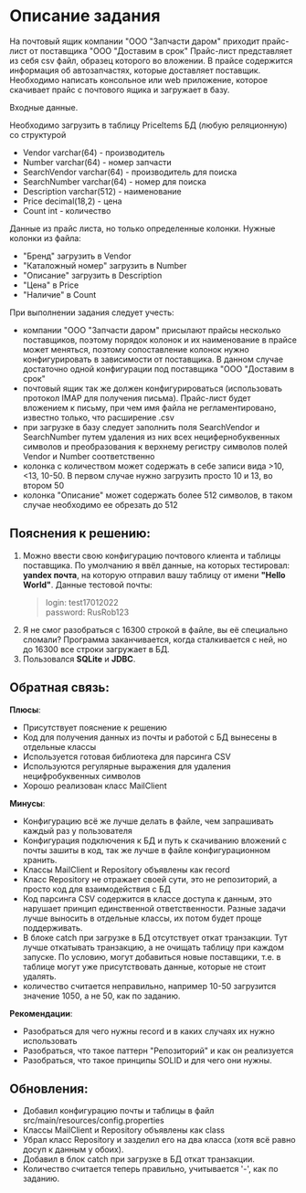 # Описание задания

На почтовый ящик компании "ООО "Запчасти даром" приходит прайс-лист от поставщика "ООО "Доставим в срок"
Прайс-лист представляет из себя csv файл, образец которого во вложении. В прайсе содержится информация об автозапчастях, которые доставляет поставщик.
Необходимо написать консольное или web приложение, которое скачивает прайс с почтового ящика и загружает в базу.

Входные данные.

Необходимо загрузить в таблицу PriceItems БД (любую реляционную) со структурой
- Vendor varchar(64) - производитель
- Number varchar(64) - номер запчасти
- SearchVendor varchar(64) - производитель для поиска
- SearchNumber varchar(64) - номер для поиска
- Description varchar(512) - наименование
- Price decimal(18,2) - цена
- Count int - количество

Данные из прайс листа, но только определенные колонки.
Нужные колонки из файла:
- "Бренд" загрузить в Vendor
- "Каталожный номер" загрузить в Number
- "Описание" загрузить в Description
- "Цена" в Price
- "Наличие" в Count

При выполнении задания следует учесть:
- компании "ООО "Запчасти даром" присылают прайсы несколько поставщиков, поэтому порядок колонок и их наименование
в прайсе может меняться, поэтому сопоставление колонок нужно конфигурировать в зависимости от поставщика. В данном случае
достаточно одной конфигурации под поставщика "ООО "Доставим в срок"
- почтовый ящик так же должен конфигурироваться (использовать протокол IMAP для получения письма).
Прайс-лист будет вложением к письму, при чем имя файла не регламентировано, известно только, что расширение .csv
- при загрузке в базу следует заполнить поля SearchVendor и SearchNumber путем удаления из них всех нецифернобуквенных символов
и преобразования к верхнему регистру символов полей Vendor и Number соответственно
- колонка с количеством может содержать в себе записи вида >10, <13, 10-50. В первом случае нужно загрузить просто 10 и 13, во втором 50
- колонка "Описание" может содержать более 512 символов, в таком случае необходимо ее обрезать до 512

## Пояснения к решению:

1. Можно ввести свою конфигурацию почтового клиента и таблицы поставщика. По умолчанию я ввёл данные, на которых тестировал: **yandex почта**, на которую отправил вашу таблицу от имени **"Hello World"**.
Данные тестовой почты:
   > login: test17012022  
   > password: RusRob123
2. Я не смог разобраться с 16300 строкой в файле, вы её специально сломали? Программа заканчивается, когда сталкивается с ней, но до 16300 все строки загружает в БД.
3. Пользовался **SQLite** и **JDBC**.

## Обратная связь:

**Плюсы**:
- Присутствует пояснение к решению
- Код для получения данных из почты и работой с БД вынесены в отдельные классы
- Используется готовая библиотека для парсинга CSV
- Используются регулярные выражения для удаления нецифробуквенных символов
- Хорошо реализован класс MailClient  
   
**Минусы**:
- Конфигурацию всё же лучше делать в файле, чем запрашивать каждый раз у пользователя
- Конфигурация подключения к БД и путь к скачиванию вложений с почты зашиты в код, так же лучше в файле конфигурационном хранить.
- Классы MailClient и Repository объявлены как record
- Класс Repository не отражает своей сути, это не репозиторий, а просто код для взаимодействия с БД
- Код парсинга CSV содержится в классе доступа к данным, это нарушает принцип единственной ответственности.
Разные задачи лучше выносить в отдельные классы, их потом будет проще поддерживать.
- В блоке catch при загрузке в БД отсутствует откат транзакции. Тут лучше откатывать транзакцию, а не очищать таблицу при каждом запуске.
По условию, могут добавиться новые поставщики, т.е. в таблице могут уже присутствовать данные, которые не стоит удалять.
- количество считается неправильно, например 10-50 загрузится значение 1050, а не 50, как по заданию.

**Рекомендации**:
- Разобраться для чего нужны record и в каких случаях их нужно использовать
- Разобраться, что такое паттерн "Репозиторий" и как он реализуется
- Разобраться, что такое принципы SOLID и для чего они нужны.

## Обновления:
- Добавил конфигурацию почты и таблицы в файл src/main/resources/config.properties
- Классы MailClient и Repository объявлены как class
- Убрал класс Repository и зазделил его на два класса (хотя всё равно досуп к данным у обоих).
- Добавил в блок catch при загрузке в БД откат транзакции.
- Количество считается теперь правильно, учитывается '-', как по заданию.
